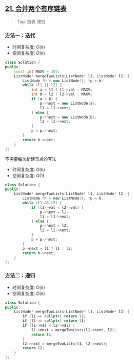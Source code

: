 ## [21. 合并两个有序链表](https://leetcode-cn.com/problems/merge-two-sorted-lists/)

> Tag: 链表 递归

### 方法一：迭代
* 时间复杂度: ${O(n)}$
* 空间复杂度: ${O(n)}$
```cpp
class Solution {
public:
    const int MAXV = 105;
    ListNode* mergeTwoLists(ListNode* l1, ListNode* l2) {
        ListNode *h = new ListNode(), *p = h;
        while (l1 || l2) {
            int a = l1 ? l1->val : MAXV;
            int b = l2 ? l2->val : MAXV;
            if (a < b) {
                p->next = new ListNode(a);
                l1 = l1->next;
            } else {
                p->next = new ListNode(b);
                l2 = l2->next;
            }
            p = p->next;
        }
        return h->next;
    }
};
```

不需要每次新建节点的写法

* 时间复杂度: ${O(n)}$
* 空间复杂度: ${O(1)}$

```cpp
class Solution {
public:
    ListNode* mergeTwoLists(ListNode* l1, ListNode* l2) {
        ListNode *h = new ListNode(), *p = h;
        while (l1 && l2) {
            if (l1->val < l2->val) {
                p->next = l1;
                l1 = l1->next;
            } else {
                p->next = l2;
                l2 = l2->next;
            }
            p = p->next;
        }
        p->next = l1 ? l1 : l2;
        return h->next;
    }
};
```

### 方法二：递归
* 时间复杂度: ${O(n)}$
* 空间复杂度: ${O(n)}$
```cpp
class Solution {
public:
    ListNode* mergeTwoLists(ListNode* l1, ListNode* l2) {
        if (l1 == nullptr) return l2;
        if (l2 == nullptr) return l1;
        if (l1->val < l2->val) {
            l1->next = mergeTwoLists(l1->next, l2);
            return l1;
        }
        l2->next = mergeTwoLists(l1, l2->next);
        return l2;
    }
};
```